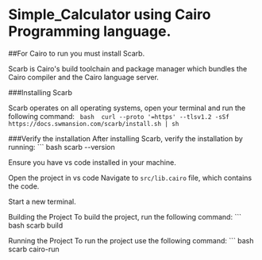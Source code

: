 # Simple_Calculator using Cairo Programming language.

##For Cairo to run you must install Scarb.

Scarb is Cairo's build toolchain and package manager which bundles the Cairo compiler and the Cairo language server.

###Installing Scarb

Scarb operates on all operating systems, open your terminal and run the following command: ``` bash 
curl --proto '=https' --tlsv1.2 -sSf https://docs.swmansion.com/scarb/install.sh | sh```

###Verify the installation 
After installing Scarb, verify the installation by running: ``` bash
scarb --version

Ensure you have vs code installed in your machine.

Open the project in vs code
Navigate to `src/lib.cairo` file, which contains the code.

Start a new terminal.

Building the Project
To build the project, run the following command: ``` bash 
scarb build

Running the Project
To run the project use the following command: ``` bash 
scarb cairo-run

